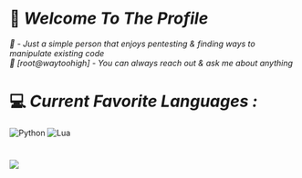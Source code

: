 # 💫 *Welcome To The Profile*
*🌴 - Just a simple person that enjoys pentesting & finding ways to manipulate existing code<br>💬 [root@waytoohigh] - You can always reach out & ask me about anything*

# 💻 *Current Favorite Languages :*
![Python](https://img.shields.io/badge/python-3670A0?style=flat&logo=python&logoColor=ffdd54) ![Lua](https://img.shields.io/badge/lua-%232C2D72.svg?style=flat&logo=lua&logoColor=white)

#
![](https://komarev.com/ghpvc/?username=waytoohigh&label=Profile+Views&style=flat&abbreviated=true&color=6c98e0)
